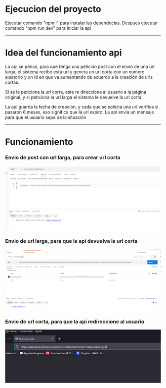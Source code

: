 # Ejecucion del proyecto

Ejecutar comando "npm i" para instalar las dependecias. Despues ejecutar comando "npm run dev" para iniciar la api

***

# Idea del funcionamiento api
La api se pensó, para que tenga una petición post con el envió de una url larga, el sistema recibe esta url y genera un url corta con un numero aleatorio y un id en que va aumentando de acuerdo a la creación de urls cortas.

Si se le peticiona la url corta, este re direcciona al usuario a la página original, y si peticiona la url larga el sistema le devuelve la url corta.

La api guarda la fecha de creación, y cada que se solicita una url verifica si pasaron 6 meses, eso significa que la url expiro. La api envía un mensaje para que el usuario sepa de la situación

***

# Funcionamiento

### Envio de post con url larga, para crear url corta
![imagen_post](https://github.com/salvipablo/ShipNow/blob/main/ejercicio_4/capturas_readme/post.png)

### Envio de url larga, para que la api devuelva la url corta
![imagen_post](https://github.com/salvipablo/ShipNow/blob/main/ejercicio_4/capturas_readme/envio_url_larga.png)

### Envio de url corta, para que la api redireccione al usuario
![imagen_post](https://github.com/salvipablo/ShipNow/blob/main/ejercicio_4/capturas_readme/Envio_url_corta.png)
